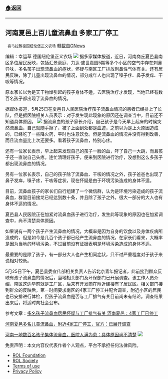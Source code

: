###  [:house:返回](README.md)
---


## 河南夏邑上百儿童流鼻血 多家工厂停工
` 喜马拉雅德国纽伦堡正义农场` [轉載自GNews](https://gnews.org/zh-hans/2602524/)

编辑：幸运草
德国纽伦堡正义农场
 ![](https://assets.gnews.org/wp-content/uploads/2022/05/0526-6_1653534828.jpg) 
据多家媒体报道，近日，河南商丘夏邑县南区多位居民反映，包括汇景豪庭、力达·盛世嘉园5期等多个小区的空气中存在刺鼻异味，多名孩子出现流鼻血的症状，怀疑与南区工厂排放刺鼻性气体有关。还有居民反映，除了儿童出现流鼻血的情况，部分成年人也出现了嗓子疼、鼻子发痒、干咳等情况。
 
原本家长以为是天干物燥引起的孩子身体不适，去医院治疗才发现，当地已经有数百名孩子都出现了流鼻血的情况。
 
据媒体报道，5月25日在夏邑县人民医院治疗孩子流鼻血情况的患者已经排上了长队，但是据医院相关人员表示：对于发生现此现象的原因还在调查当中，目前还不知道具体原因。
 ![](https://assets.gnews.org/wp-content/uploads/2022/05/0526-5_1653534850.jpg) 
据流鼻血的孩子家长介绍，自己孩子是今天早上起床的时候突然流鼻血，自己就随手擦了，被子上面到处都是血迹，之前以为是上火原因造成的，已经吃了一些降火药，平时也注意饮食。但是流鼻血的情况并没有得到改善，而且流血量比上次还要多。看着孩子流鼻血，特别心疼。
 
还有一位家长表示，早上起来发现自己的孩子一脸的血，吓了自己一大跳，而且孩子还一直说自己头疼。连忙清理好孩子，便来到医院进行治疗，没想到这么多孩子都出现流鼻血的情况。
 
另有一位家长表示，自己的孩子除了流鼻血、干咳的情况之外，孩子爸爸也出现了鼻子发痒，嗓子疼，干咳等症状，现在怀疑是由于环境污染造成的身体不适。
 
目前，流鼻血孩子的家长们自行组建了一个微信群，认为是环境污染造成的孩子流鼻血，群里目前接龙已经达到数十条，并且除了孩子之外，很大一部分的大人也有身体不适的情况。
 
夏邑县人民医院正在加紧对流鼻血孩子进行治疗，发生此等现象的原因也在加紧调查中，尚不清楚具体原因。
 
如果说有一两个孩子产生流鼻血的情况，大概率是因为自身的饮食以及身体疾病所造成的，但是如今是几百个孩子都已经产生流鼻血的情况，在家长们看来，大概率是因为当地的环境污染，不过目前没有证据表明是环境污染造成的身体不适。
 
最重要的是除了孩子，有一部分大人也产生相同症状，只不过严重程度对于孩子来说相对较低。
 
5月25日下午，夏邑县委宣传部相关负责人告诉北京青年报记者，此前接到群众反映有孩子流鼻血的情况后，当地相关部门及环保部门已开展调查。该工作人员介绍，南区这边早前就是工厂区，后来有开发商在附近建楼有了居民区。相关部门接到群众的反映后，第一时间要求南区的4家工厂停工并配合调查，附近小区的居民也已安排进行体检，但孩子流鼻血是否与工厂排气有关目前尚未有结论。调查结果出来后，将适时向社会公布。
 
参考文章：[多名孩子流鼻血居民怀疑与工厂排气有关 河南夏邑：4家工厂已停工](https://new.qq.com/rain/a/20220525A09VIM00)
 
[河南夏邑多名儿童流鼻血，附近4家工厂停工，官方：已展开调查](https://baijiahao.baidu.com/s?id=1733806641216419648&amp;wfr=spider&amp;for=pc)
 
[河南一地数百名孩子集体流鼻血，医院人满为患：具体原因尚不清楚](https://baijiahao.baidu.com/s?id=1733805589232533035&amp;wfr=spider&amp;for=pc)
 ![](https://assets.gnews.org/wp-content/uploads/2022/05/logo3DCN.png) 

免责声明：本文内容仅代表作者个人观点，平台不承担任何法律风险。
  
- [ROL Foundation](https://rolfoundation.org/)
- [ROL Society](https://rolsociety.org/)
- [Terms of use](https://gnews.org/terms-of-use-3/)
- [Privacy Policy](https://gnews.org/privacy-policy/)
